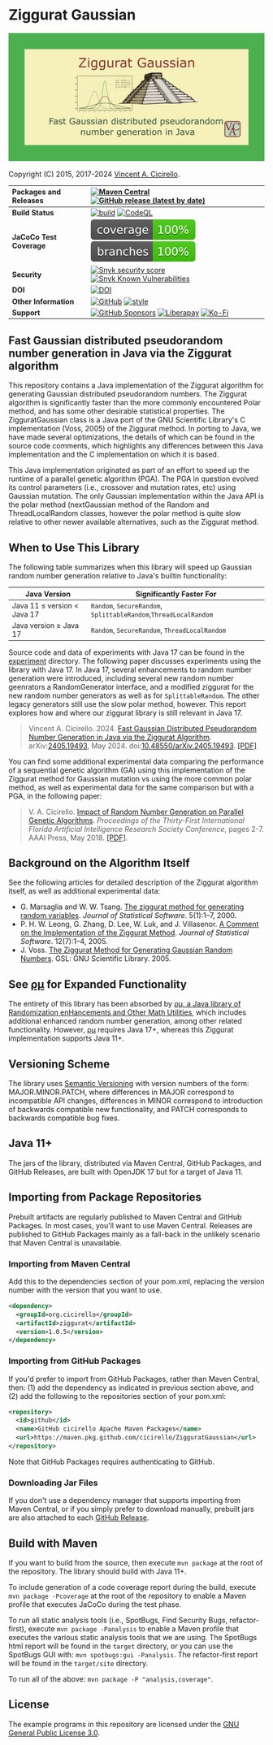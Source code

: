 # Ziggurat Gaussian

[<img alt="Ziggurat Gaussian - Fast Gaussian distributed pseudorandom number generation in Java via the Ziggurat algorithm" 
     src="https://raw.githubusercontent.com/cicirello/ZigguratGaussian/master/images/ziggurat-gaussian.png" width="640">](#ziggurat-gaussian)

Copyright (C) 2015, 2017-2024 [Vincent A. Cicirello](https://www.cicirello.org/).

| __Packages and Releases__ | [![Maven Central](https://img.shields.io/maven-central/v/org.cicirello/ziggurat.svg?label=Maven%20Central&logo=apachemaven)](https://central.sonatype.com/artifact/org.cicirello/ziggurat/) [![GitHub release (latest by date)](https://img.shields.io/github/v/release/cicirello/ZigguratGaussian?logo=GitHub)](https://github.com/cicirello/ZigguratGaussian/releases) |
| :--- | :--- |
| __Build Status__ | [![build](https://github.com/cicirello/ZigguratGaussian/workflows/build/badge.svg)](https://github.com/cicirello/ZigguratGaussian/actions/workflows/build.yml) [![CodeQL](https://github.com/cicirello/ZigguratGaussian/actions/workflows/codeql-analysis.yml/badge.svg)](https://github.com/cicirello/ZigguratGaussian/actions/workflows/codeql-analysis.yml) |
| __JaCoCo Test Coverage__ | [![coverage](https://raw.githubusercontent.com/cicirello/ZigguratGaussian/badges/jacoco.svg)](https://github.com/cicirello/ZigguratGaussian/actions/workflows/build.yml) [![branches coverage](https://raw.githubusercontent.com/cicirello/ZigguratGaussian/badges/branches.svg)](https://github.com/cicirello/ZigguratGaussian/actions/workflows/build.yml)  |
| __Security__ | [![Snyk security score](https://snyk-widget.herokuapp.com/badge/mvn/org.cicirello/ziggurat/badge.svg)](https://snyk.io/vuln/maven%3Aorg.cicirello%3Aziggurat) [![Snyk Known Vulnerabilities](https://snyk.io/test/github/cicirello/ZigguratGaussian/badge.svg)](https://snyk.io/test/github/cicirello/ZigguratGaussian) |
| __DOI__ | [![DOI](https://zenodo.org/badge/201526811.svg)](https://zenodo.org/badge/latestdoi/201526811) |
| __Other Information__ | [![GitHub](https://img.shields.io/github/license/cicirello/ZigguratGaussian)](https://github.com/cicirello/ZigguratGaussian/blob/master/LICENSE) [![style](https://img.shields.io/badge/style-Google%20Java%20Style-informational)](https://google.github.io/styleguide/javaguide.html) |
| __Support__ | [![GitHub Sponsors](https://img.shields.io/badge/sponsor-30363D?logo=GitHub-Sponsors&logoColor=#EA4AAA)](https://github.com/sponsors/cicirello) [![Liberapay](https://img.shields.io/badge/Liberapay-F6C915?logo=liberapay&logoColor=black)](https://liberapay.com/cicirello) [![Ko-Fi](https://img.shields.io/badge/Ko--fi-F16061?logo=ko-fi&logoColor=white)](https://ko-fi.com/cicirello) |

## Fast Gaussian distributed pseudorandom number generation in Java via the Ziggurat algorithm

This repository contains a Java implementation of the Ziggurat 
algorithm for generating Gaussian distributed pseudorandom numbers.
The Ziggurat algorithm is significantly faster than the more commonly encountered
Polar method, and has some other desirable statistical properties.
The ZigguratGaussian class is a Java port of the GNU Scientific 
Library's C implementation (Voss, 2005) of the Ziggurat method.
In porting to Java, we have made several optimizations, the details of
which can be found in the source code comments, which highlights any
differences between this Java implementation and the 
C implementation on which it is based.

This Java implementation originated as part of an effort to speed
up the runtime of a parallel genetic algorithm (PGA).  The PGA in
question evolved its control parameters (i.e., crossover and mutation rates,
etc) using Gaussian mutation.  The only Gaussian implementation within the
Java API is the polar method (nextGaussian method of the Random and
ThreadLocalRandom classes, however the polar method is quite slow
relative to other newer available alternatives, such as the Ziggurat method.

## When to Use This Library

The following table summarizes when this library will speed up Gaussian random
number generation relative to Java's builtin functionality:

| Java Version | Significantly Faster For  | 
| --- | --- |
| Java 11 &le; version &lt; Java 17 | `Random`, `SecureRandom`, `SplittableRandom`,`ThreadLocalRandom` |
| Java version &ge; Java 17 | `Random`, `SecureRandom`, `ThreadLocalRandom` |

Source code and data of experiments with Java 17 can be found in 
the [experiment](experiment) directory. The following paper discusses 
experiments using the library with Java 17. In Java 17, several enhancements 
to random number generation were introduced, including several new random number
geenrators a RandomGenerator interface, and a modified ziggurat for the new random 
number generators as well as for `SplittableRandom`. The other legacy generators 
still use the slow polar method, however. This report explores how and where our 
ziggurat library is still relevant in Java 17.

> Vincent A. Cicirello. 2024. [Fast Gaussian Distributed Pseudorandom Number Generation in Java via the Ziggurat Algorithm](https://reports.cicirello.org/24/009/). arXiv:[2405.19493](https://arxiv.org/abs/2405.19493), May 2024. doi:[10.48550/arXiv.2405.19493](https://doi.org/10.48550/arXiv.2405.19493). [[PDF]](https://reports.cicirello.org/24/009/ALG-24-009.pdf)

You can find some additional experimental data comparing the performance of a sequential
genetic algorithm (GA) using this implementation of the Ziggurat method for
Gaussian mutation vs using the more common polar method, as well as experimental data
for the same comparison but with a PGA, in the following paper:

> V. A. Cicirello. [Impact of Random Number Generation on Parallel Genetic Algorithms](https://www.cicirello.org/publications/cicirello2018flairs.html). *Proceedings of the Thirty-First International Florida Artificial Intelligence Research Society Conference*, pages 2-7. AAAI Press, May 2018. [[PDF]](https://www.cicirello.org/publications/cicirello-flairs2018.pdf).

## Background on the Algorithm Itself

See the following articles for detailed description of the Ziggurat algorithm itself, as well as
additional experimental data:
* G. Marsaglia and W. W. Tsang. [The ziggurat method for generating random variables](http://www.jstatsoft.org/v05/i08/).  *Journal of Statistical Software*. 5(1):1–7, 2000. 
* P. H. W. Leong, G. Zhang, D. Lee, W. Luk, and J. Villasenor. [A Comment on the Implementation of the Ziggurat Method](https://www.jstatsoft.org/article/view/v012i07). *Journal of Statistical Software*. 12(7):1–4, 2005. 
* J. Voss. [The Ziggurat Method for Generating Gaussian Random Numbers](http://www.seehuhn.de/pages/ziggurat). GSL: GNU Scientific Library. 2005. 

## See [&rho;&mu;](https://github.com/cicirello/rho-mu) for Expanded Functionality

The entirety of this library has been absorbed 
by [&rho;&mu;, a Java library of Randomization enHancements and Other Math Utilities](https://github.com/cicirello/rho-mu), which
includes additional enhanced random number generation, among other related functionality. However, [&rho;&mu;](https://rho-mu.cicirello.org/)
requires Java 17+, whereas this Ziggurat implementation supports Java 11+.

## Versioning Scheme

The library uses [Semantic Versioning](https://semver.org/) with 
version numbers of the form: MAJOR.MINOR.PATCH, where differences 
in MAJOR correspond to incompatible API changes, differences in MINOR 
correspond to introduction of backwards compatible new functionality, 
and PATCH corresponds to backwards compatible bug fixes.

## Java 11+

The jars of the library, distributed via Maven Central, GitHub Packages, 
and GitHub Releases, are built with OpenJDK 17 but for a target of Java 11.   

## Importing from Package Repositories

Prebuilt artifacts are regularly published to Maven Central and GitHub Packages. In 
most cases, you'll want to use Maven Central. Releases are published to GitHub 
Packages mainly as a fall-back in the unlikely scenario that Maven Central is unavailable.

### Importing from Maven Central

Add this to the dependencies section of your pom.xml, replacing 
the version number with the version that you want to use.

```XML
<dependency>
  <groupId>org.cicirello</groupId>
  <artifactId>ziggurat</artifactId>
  <version>1.0.5</version>
</dependency>
```

### Importing from GitHub Packages

If you'd prefer to import from GitHub Packages, rather than Maven Central, 
then: (1) add the dependency as indicated in previous section above, and (2) add 
the following to the repositories section of your pom.xml:

```XML
<repository>
  <id>github</id>
  <name>GitHub cicirello Apache Maven Packages</name>
  <url>https://maven.pkg.github.com/cicirello/ZigguratGaussian</url>
</repository>
```

Note that GitHub Packages requires authenticating to GitHub.

### Downloading Jar Files

If you don't use a dependency manager that supports importing from Maven Central,
or if you simply prefer to download manually, prebuilt jars are also attached to 
each [GitHub Release](https://github.com/cicirello/ZigguratGaussian/releases).

## Build with Maven

If you want to build from the source, then execute `mvn package` at the root
of the repository. The library should build with Java 11+.

To include generation of a code coverage report during the build,
execute `mvn package -Pcoverage` at the root of the repository to 
enable a Maven profile that executes JaCoCo during the test phase.

To run all static analysis tools (i.e., SpotBugs, Find Security Bugs,
refactor-first), execute `mvn package -Panalysis` to enable a Maven 
profile that executes the various static analysis tools that we are 
using. The SpotBugs html report will be found in the `target` directory, 
or you can use the SpotBugs GUI with: `mvn spotbugs:gui -Panalysis`. The 
refactor-first report will be found in the `target/site` directory.

To run all of the above: `mvn package -P "analysis,coverage"`.

## License

The example programs in this repository are licensed under 
the [GNU General Public License 3.0](https://www.gnu.org/licenses/gpl-3.0.en.html).

